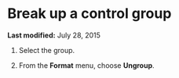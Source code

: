 
# Break up a control group

 **Last modified:** July 28, 2015



1. Select the group.
    
2. From the  **Format** menu, choose **Ungroup**.
    

